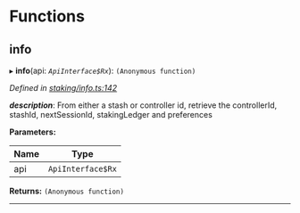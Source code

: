 

# Functions

<a id="info"></a>

##  info

▸ **info**(api: *`ApiInterface$Rx`*): `(Anonymous function)`

*Defined in [staking/info.ts:142](https://github.com/polkadot-js/api/blob/ea991e4/packages/api-derive/src/staking/info.ts#L142)*

*__description__*: From either a stash or controller id, retrieve the controllerId, stashId, nextSessionId, stakingLedger and preferences

**Parameters:**

| Name | Type |
| ------ | ------ |
| api | `ApiInterface$Rx` |

**Returns:** `(Anonymous function)`

___


